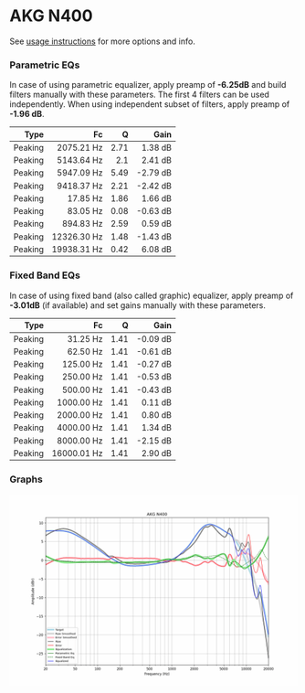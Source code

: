 # AKG N400
See [usage instructions](https://github.com/jaakkopasanen/AutoEq#usage) for more options and info.

### Parametric EQs
In case of using parametric equalizer, apply preamp of **-6.25dB** and build filters manually
with these parameters. The first 4 filters can be used independently.
When using independent subset of filters, apply preamp of **-1.96 dB**.

| Type    | Fc          |    Q | Gain     |
|--------:|------------:|-----:|---------:|
| Peaking | 2075.21 Hz  | 2.71 | 1.38 dB  |
| Peaking | 5143.64 Hz  | 2.1  | 2.41 dB  |
| Peaking | 5947.09 Hz  | 5.49 | -2.79 dB |
| Peaking | 9418.37 Hz  | 2.21 | -2.42 dB |
| Peaking | 17.85 Hz    | 1.86 | 1.66 dB  |
| Peaking | 83.05 Hz    | 0.08 | -0.63 dB |
| Peaking | 894.83 Hz   | 2.59 | 0.59 dB  |
| Peaking | 12326.30 Hz | 1.48 | -1.43 dB |
| Peaking | 19938.31 Hz | 0.42 | 6.08 dB  |

### Fixed Band EQs
In case of using fixed band (also called graphic) equalizer, apply preamp of **-3.01dB**
(if available) and set gains manually with these parameters.

| Type    | Fc          |    Q | Gain     |
|--------:|------------:|-----:|---------:|
| Peaking | 31.25 Hz    | 1.41 | -0.09 dB |
| Peaking | 62.50 Hz    | 1.41 | -0.61 dB |
| Peaking | 125.00 Hz   | 1.41 | -0.27 dB |
| Peaking | 250.00 Hz   | 1.41 | -0.53 dB |
| Peaking | 500.00 Hz   | 1.41 | -0.43 dB |
| Peaking | 1000.00 Hz  | 1.41 | 0.11 dB  |
| Peaking | 2000.00 Hz  | 1.41 | 0.80 dB  |
| Peaking | 4000.00 Hz  | 1.41 | 1.34 dB  |
| Peaking | 8000.00 Hz  | 1.41 | -2.15 dB |
| Peaking | 16000.01 Hz | 1.41 | 2.90 dB  |

### Graphs
![](./AKG%20N400.png)